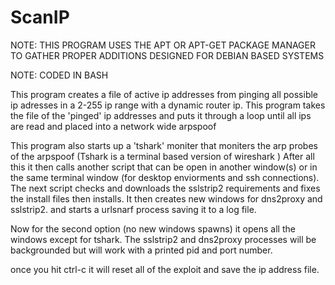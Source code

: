 # ScanIP
NOTE: THIS PROGRAM USES THE APT OR APT-GET PACKAGE MANAGER TO GATHER PROPER ADDITIONS DESIGNED FOR DEBIAN BASED SYSTEMS

NOTE: CODED IN BASH

  This program creates a file of active ip addresses from pinging all possible ip adresses in a 2-255 ip range with a dynamic router ip.
This program takes the file of the 'pinged' ip addresses and puts it through a loop until all ips are read and placed into a network wide arpspoof

This program also starts up a 'tshark' moniter that moniters the arp probes of the arpspoof (Tshark is a terminal based version of wireshark )
After all this it then calls another script that can be open in another window(s) or in the same terminal window (for desktop enviorments and ssh connections).
The next script checks and downloads the sslstrip2 requirements and fixes the install files then installs. It then creates new windows for dns2proxy and sslstrip2.
and starts a urlsnarf process saving it to a log file.

Now for the second option (no new windows spawns) it opens all the windows except for tshark. The sslstrip2 and dns2proxy processes will be backgrounded but will work with a printed pid
and port number. 

once you hit ctrl-c it will reset all of the exploit and save the ip address file.
